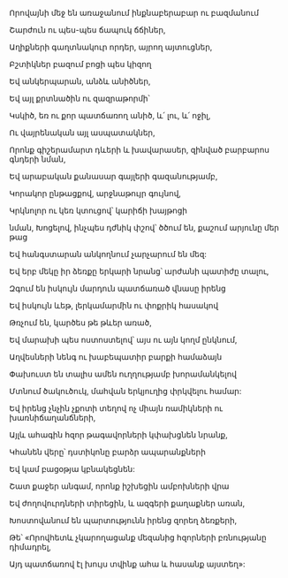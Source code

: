 Որովայնի մեջ են առաջանում ինքնաբերաբար ու բազմանում


Շարժուն ու պես-պես ճապուկ ճճիներ,


Աղիքների գաղտնակուր որդեր, այրող այտուցներ,


Բշտիկներ բազում բոցի պես կիզող


Եվ անկերպարան, անձև անիծներ,


Եվ այլ քրտնածին ու զազրաթորմի՝


Կսկիծ, եռ ու քոր պատճառող անիծ, և՛ լու, և՛ ոջիլ,


Ու վայրենական այլ ասպատակներ,


Որոնք գիշերամարտ դևերի և խավարասեր, զինված բարբարոս գնդերի նման,


Եվ արաբական քանասար գայլերի գազանությամբ,


Կորակոր ընթացքով, արջնաթույր գույնով,


Կրկնոլոր ու կեռ կտուցով՝ կարիճի խայթոցի


նման, Խոցելով, ինչպես դժնիկ փշով՝ ծծում են, քաշում արյունը մեր թաց


Եվ հանգստարան անկողնում չարչարում են մեզ:


Եվ երբ մեկը իր ձեռքը երկարի նրանց՝ արժանի պատիժը տալու,


Զգում են իսկույն մարդուն պատճառած վնասը իրենց


Եվ իսկույն ևեթ, լերկամարմին ու փոքրիկ հասակով


Թռչում են, կարծես թե թևեր առած,


Եվ մարախի պես ոստոստելով՝ այս ու այն կողմ ընկնում,


Աղվեսների նենգ ու խաբեպատիր բարքի համաձայն


Փախուստ են տալիս ամեն ուղղությամբ խորամանկելով


Մտնում ծակուծուկ, մահվան երկյուղից փրկվելու համար:


Եվ իրենց չնչին չքոտի տեղով ոչ միայն ռամիկների ու խառնիճաղանճների,


Այլև ահագին հզոր թագավորների կփախցնեն նրանք,


Կհանեն վերը՝ դստիկոնը բարձր ապարանքների


Եվ կամ բացօթյա կբնակեցնեն:


Շատ քաջեր անգամ, որոնք իշխեցին ամբոխների վրա


Եվ ժողովուրդների տիրեցին, և ազգերի քաղաքներ առան,


Խոստովանում են պարտությունն իրենց զորեղ ձեռքերի,


Թե՝ «Որովհետև չկարողացանք մեզանից հզորների բռնությանը դիմադրել,


Այդ պատճառով էլ խույս տվինք ահա և հասանք այստեղ»:
